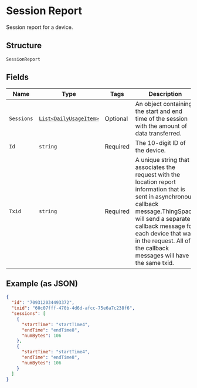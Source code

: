 
# Session Report

Session report for a device.

## Structure

`SessionReport`

## Fields

| Name | Type | Tags | Description |
|  --- | --- | --- | --- |
| `Sessions` | [`List<DailyUsageItem>`](../../doc/models/daily-usage-item.md) | Optional | An object containing the start and end time of the session with the amount of data transferred. |
| `Id` | `string` | Required | The 10-digit ID of the device. |
| `Txid` | `string` | Required | A unique string that associates the request with the location report information that is sent in asynchronous callback message.ThingSpace will send a separate callback message for each device that was in the request. All of the callback messages will have the same txid. |

## Example (as JSON)

```json
{
  "id": "709312034493372",
  "txid": "60c07fff-470b-4d6d-afcc-75e6a7c238f6",
  "sessions": [
    {
      "startTime": "startTime4",
      "endTime": "endTime8",
      "numBytes": 106
    },
    {
      "startTime": "startTime4",
      "endTime": "endTime8",
      "numBytes": 106
    }
  ]
}
```

